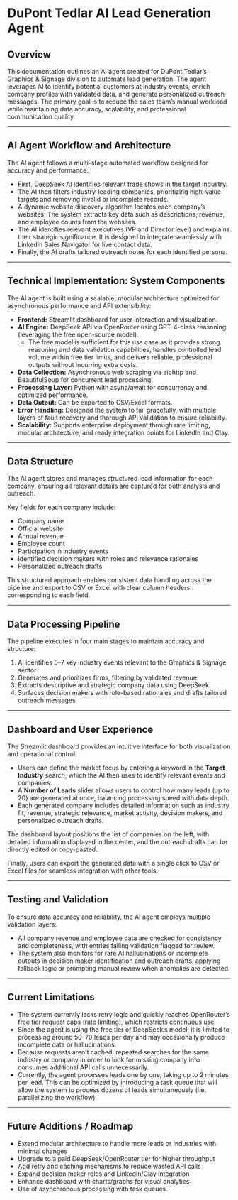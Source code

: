 # DuPont Tedlar AI Lead Generation Agent

## Overview
This documentation outlines an AI agent created for DuPont Tedlar’s Graphics & Signage division to automate lead generation. The agent leverages AI to identify potential customers at industry events, enrich company profiles with validated data, and generate personalized outreach messages. The primary goal is to reduce the sales team’s manual workload while maintaining data accuracy, scalability, and professional communication quality.

---

## AI Agent Workflow and Architecture
The AI agent follows a multi-stage automated workflow designed for accuracy and performance:  
- First, DeepSeek AI identifies relevant trade shows in the target industry.  
- The AI then filters industry-leading companies, prioritizing high-value targets and removing invalid or incomplete records.  
- A dynamic website discovery algorithm locates each company’s websites. The system extracts key data such as descriptions, revenue, and employee counts from the websites.  
- The AI identifies relevant executives (VP and Director level) and explains their strategic significance. It is designed to integrate seamlessly with LinkedIn Sales Navigator for live contact data.  
- Finally, the AI drafts tailored outreach notes for each identified persona.  

---

## Technical Implementation: System Components
The AI agent is built using a scalable, modular architecture optimized for asynchronous performance and API extensibility:  

- **Frontend:** Streamlit dashboard for user interaction and visualization.  
- **AI Engine:** DeepSeek API via OpenRouter using GPT-4-class reasoning (leveraging the free open-source model).  
  - The free model is sufficient for this use case as it provides strong reasoning and data validation capabilities, handles controlled lead volume within free tier limits, and delivers reliable, professional outputs without incurring extra costs.  
- **Data Collection:** Asynchronous web scraping via aiohttp and BeautifulSoup for concurrent lead processing.  
- **Processing Layer:** Python with async/await for concurrency and optimized performance.  
- **Data Output:** Can be exported to CSV/Excel formats.  
- **Error Handling:** Designed the system to fail gracefully, with multiple layers of fault recovery and thorough API validation to ensure reliability.  
- **Scalability:** Supports enterprise deployment through rate limiting, modular architecture, and ready integration points for LinkedIn and Clay.  

---

## Data Structure
The AI agent stores and manages structured lead information for each company, ensuring all relevant details are captured for both analysis and outreach.  

Key fields for each company include:  
- Company name  
- Official website  
- Annual revenue  
- Employee count  
- Participation in industry events  
- Identified decision makers with roles and relevance rationales  
- Personalized outreach drafts  

This structured approach enables consistent data handling across the pipeline and export to CSV or Excel with clear column headers corresponding to each field.  

---

## Data Processing Pipeline
The pipeline executes in four main stages to maintain accuracy and structure:  
1. AI identifies 5–7 key industry events relevant to the Graphics & Signage sector  
2. Generates and prioritizes firms, filtering by validated revenue  
3. Extracts descriptive and strategic company data using DeepSeek  
4. Surfaces decision makers with role-based rationales and drafts tailored outreach messages  

---

## Dashboard and User Experience
The Streamlit dashboard provides an intuitive interface for both visualization and operational control.  

- Users can define the market focus by entering a keyword in the **Target Industry** search, which the AI then uses to identify relevant events and companies.  
- A **Number of Leads** slider allows users to control how many leads (up to 20) are generated at once, balancing processing speed with data depth.  
- Each generated company includes detailed information such as industry fit, revenue, strategic relevance, market activity, decision makers, and personalized outreach drafts.  

The dashboard layout positions the list of companies on the left, with detailed information displayed in the center, and the outreach drafts can be directly edited or copy-pasted.  

Finally, users can export the generated data with a single click to CSV or Excel files for seamless integration with other tools.  

---

## Testing and Validation
To ensure data accuracy and reliability, the AI agent employs multiple validation layers.  

- All company revenue and employee data are checked for consistency and completeness, with entries failing validation flagged for review.  
- The system also monitors for rare AI hallucinations or incomplete outputs in decision maker identification and outreach drafts, applying fallback logic or prompting manual review when anomalies are detected.  

---

## Current Limitations
- The system currently lacks retry logic and quickly reaches OpenRouter’s free tier request caps (rate limiting), which restricts continuous use.  
- Since the agent is using the free tier of DeepSeek’s model, it is limited to processing around 50–70 leads per day and may occasionally produce incomplete data or hallucinations.  
- Because requests aren’t cached, repeated searches for the same industry or company in order to look for missing company info consumes additional API calls unnecessarily.  
- Currently, the agent processes leads one by one, taking up to 2 minutes per lead. This can be optimized by introducing a task queue that will allow the system to process dozens of leads simultaneously (i.e. parallelizing the workflow).  

---

## Future Additions / Roadmap
- Extend modular architecture to handle more leads or industries with minimal changes  
- Upgrade to a paid DeepSeek/OpenRouter tier for higher throughput  
- Add retry and caching mechanisms to reduce wasted API calls  
- Expand decision maker roles and LinkedIn/Clay integration  
- Enhance dashboard with charts/graphs for visual analytics  
- Use of asynchronous processing with task queues  

